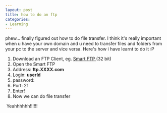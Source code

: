 ```yaml
---
layout: post
title: how to do an ftp
categories:
- Learning
---
```



phew... finally figured out how to do file transfer. I think it's really important when u have your own domain and u need to transfer files and folders from your pc to the server and vice versa. Here's how i have learnt to do it :P

1. Download an FTP Client, eg. [Smart FTP ](http://www.download.com/SmartFTP/3000-2160-10028635.html)(32 bit)
2. Open the Smart FTP
3. Address: **ftp.XXXX.com**
4. Login: **userId**
5. password:
6. Port: 21
7. Enter!
8. Now we can do file transfer

 Yeahhhhhh!!!!!!
